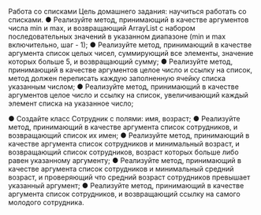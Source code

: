 Работа со списками
Цель домашнего задания: научиться работать со списками.
● Реализуйте метод, принимающий в качестве аргументов числа min и max, и возвращающий ArrayList с набором последовательных значений в указанном диапазоне (min и max включительно, шаг - 1);
● Реализуйте метод, принимающий в качестве аргумента список целых чисел, суммирующий все элементы, значение которых больше 5, и возвращающий сумму;
● Реализуйте метод, принимающий в качестве аргументов целое число и ссылку на список, метод должен переписать каждую заполненную ячейку списка указанным числом;
● Реализуйте метод, принимающий в качестве аргументов целое число и ссылку на список, увеличивающий каждый элемент списка на указанное число;


● Создайте класс Сотрудник с полями: имя, возраст;
● Реализуйте метод, принимающий в качестве аргумента список сотрудников, и возвращающий список их имен;
● Реализуйте метод, принимающий в качестве аргумента список сотрудников и минимальный возраст, и возвращающий список сотрудников, возраст которых больше либо равен указанному аргументу;
● Реализуйте метод, принимающий в качестве аргумента список сотрудников и минимальный средний возраст, и проверяющий что средний возраст сотрудников превышает указанный аргумент;
● Реализуйте метод, принимающий в качестве аргумента список сотрудников, и возвращающий ссылку на самого молодого сотрудника.
